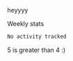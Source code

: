 heyyyy

Weekly stats
<!--START_SECTION:waka-->

```txt
No activity tracked
```

<!--END_SECTION:waka-->
5 is greater than 4 :)
